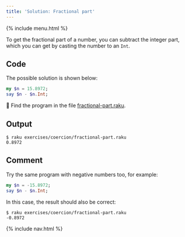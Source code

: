 ```yaml
---
title: 'Solution: Fractional part'
---
```


{% include menu.html %}

To get the fractional part of a number, you can subtract the integer part, which you can get by casting the number to an `Int`.

## Code

The possible solution is shown below:

```raku
my $n = 15.8972;
say $n - $n.Int;
```

🦋 Find the program in the file [fractional-part.raku](https://github.com/ash/raku-course/blob/master/exercises/coercion/fractional-part.raku).

## Output

```console
$ raku exercises/coercion/fractional-part.raku
0.8972
```

## Comment

Try the same program with negative numbers too, for example:

```raku
my $n = -15.8972;
say $n - $n.Int;
```

In this case, the result should also be correct:

```console
$ raku exercises/coercion/fractional-part.raku
-0.8972
```

{% include nav.html %}
